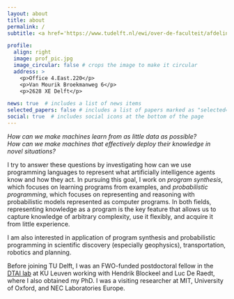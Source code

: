 ```yaml
---
layout: about
title: about
permalink: /
subtitle: <a href='https://www.tudelft.nl/ewi/over-de-faculteit/afdelingen/software-technology/algorithmics/'>Algorithmics</a> group. <a href="https://www.tudelft.nl/en/">Delft University of Technology</a>

profile:
  align: right
  image: prof_pic.jpg
  image_circular: false # crops the image to make it circular
  address: >
    <p>Office 4.East.220</p>
    <p>Van Mourik Broekmanweg 6</p>
    <p>2628 XE Delft</p>

news: true  # includes a list of news items
selected_papers: false # includes a list of papers marked as "selected={true}"
social: true  # includes social icons at the bottom of the page
---
```


*How can we make machines learn from as little data as possible?*<br/>
*How can we make machines that effectively deploy their knowledge in novel situations?*

I try to answer these questions by investigating how can we use programming languages to represent what artificially intelligence agents know and how they act.
In pursuing this goal, I work on *program synthesis*, which focuses on learning programs from examples, and *probabilistic programming*, which focuses on representing and reasoning with probabilistic models represented as computer programs.
In both fields, representing knowledge as a program is the key feature that allows us to capture knowledge of arbitrary complexity, use it flexibly, and acquire it from little experience.

I am also interested in application of program synthesis and probabilistic programming in scientific discovery (especially geophysics), transportation, robotics and planning.

Before joining TU Delft, I was an  FWO-funded postdoctoral fellow in the [DTAI lab](https://dtai.cs.kuleuven.be/) at KU Leuven working with Hendrik Blockeel and Luc De Raedt, where I also obtained my PhD.
I was a visiting researcher at MIT, University of Oxford, and NEC Laboratories Europe.
